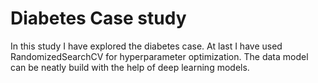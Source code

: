 # Diabetes Case study

In this study I have explored the diabetes case. At last I have used RandomizedSearchCV for hyperparameter optimization.
The data model can be neatly build with the help of deep learning models.
